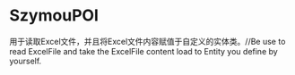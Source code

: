 # SzymouPOI
用于读取Excel文件，并且将Excel文件内容赋值于自定义的实体类。//Be use to read ExcelFile and take the ExcelFile content load to Entity you define by yourself.
